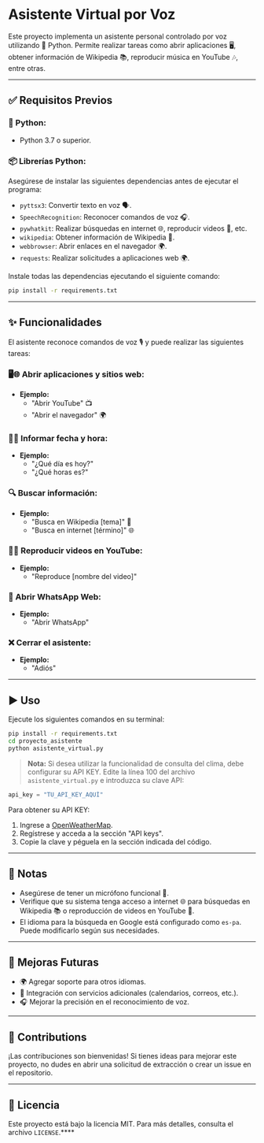 # Asistente Virtual por Voz

Este proyecto implementa un asistente personal controlado por voz utilizando 🐍 Python. Permite realizar tareas como abrir aplicaciones 🖥️, obtener información de Wikipedia 📚, reproducir música en YouTube 🎶, entre otras.

---

## ✅ Requisitos Previos

### 🐍 Python:
- Python 3.7 o superior.

### 📦 Librerías Python:
Asegúrese de instalar las siguientes dependencias antes de ejecutar el programa:

- `pyttsx3`: Convertir texto en voz 🗣️.
- `SpeechRecognition`: Reconocer comandos de voz 🎧.
- `pywhatkit`: Realizar búsquedas en internet 🌐, reproducir videos 🎥, etc.
- `wikipedia`: Obtener información de Wikipedia 📖.
- `webbrowser`: Abrir enlaces en el navegador 🌍.
- `requests`: Realizar solicitudes a aplicaciones web 🌍.

Instale todas las dependencias ejecutando el siguiente comando:

```bash
pip install -r requirements.txt
```

---

## ✨ Funcionalidades

El asistente reconoce comandos de voz 🎙️ y puede realizar las siguientes tareas:

### 🖥️🌐 Abrir aplicaciones y sitios web:
- **Ejemplo:**
  - "Abrir YouTube" 📺
  - "Abrir el navegador" 🌍

### 📅⏰ Informar fecha y hora:
- **Ejemplo:**
  - "¿Qué día es hoy?"
  - "¿Qué horas es?"

### 🔍 Buscar información:
- **Ejemplo:**
  - "Busca en Wikipedia [tema]" 📖
  - "Busca en internet [término]" 🌐

### 🎥🎶 Reproducir videos en YouTube:
- **Ejemplo:**
  - "Reproduce [nombre del video]"

### 💬 Abrir WhatsApp Web:
- **Ejemplo:**
  - "Abrir WhatsApp"

### ❌ Cerrar el asistente:
- **Ejemplo:**
  - "Adiós"

---

## ▶️ Uso

Ejecute los siguientes comandos en su terminal:

```bash
pip install -r requirements.txt
cd proyecto_asistente
python asistente_virtual.py
```

> **Nota:** Si desea utilizar la funcionalidad de consulta del clima, debe configurar su API KEY. Edite la línea 100 del archivo `asistente_virtual.py` e introduzca su clave API:

```python
api_key = "TU_API_KEY_AQUÍ"
```

Para obtener su API KEY:
1. Ingrese a [OpenWeatherMap](https://home.openweathermap.org/).
2. Regístrese y acceda a la sección "API keys".
3. Copie la clave y péguela en la sección indicada del código.

---

## 📝 Notas

- Asegúrese de tener un micrófono funcional 🎤.
- Verifique que su sistema tenga acceso a internet 🌐 para búsquedas en Wikipedia 📚 o reproducción de videos en YouTube 🎥.
- El idioma para la búsqueda en Google está configurado como `es-pa`. Puede modificarlo según sus necesidades.

---

## 🚀 Mejoras Futuras

- 🌍 Agregar soporte para otros idiomas.
- 📆 Integración con servicios adicionales (calendarios, correos, etc.).
- 🎧 Mejorar la precisión en el reconocimiento de voz.

---

## 🤝 Contributions

¡Las contribuciones son bienvenidas! Si tienes ideas para mejorar este proyecto, no dudes en abrir una solicitud de extracción o crear un issue en el repositorio.

---

## 📜 Licencia

Este proyecto está bajo la licencia MIT. Para más detalles, consulta el archivo `LICENSE`.****

